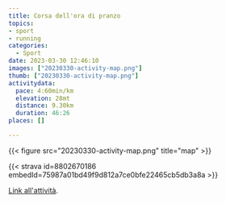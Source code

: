 ```yaml
---
title: Corsa dell'ora di pranzo
topics:
- sport
- running
categories:
  - Sport
date: 2023-03-30 12:46:10
images: ["20230330-activity-map.png"]
thumb: ["20230330-activity-map.png"]
activitydata:
  pace: 4:60min/km
  elevation: 28mt
  distance: 9.30km
  duration: 46:26
places: []

---
```






{{< figure src="20230330-activity-map.png" title="map" >}}


{{< strava id=8802670186 embedId=75987a01bd49f9d812a7ce0bfe22465cb5db3a8a >}}

[Link all'attività](https://strava.com/activities/8802670186).
